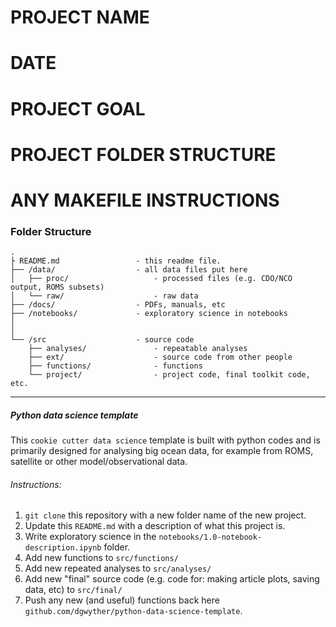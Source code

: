 # PROJECT NAME
# DATE
# PROJECT GOAL
# PROJECT FOLDER STRUCTURE
# ANY MAKEFILE INSTRUCTIONS

### Folder Structure
```
.
├ README.md                 - this readme file.
├── /data/                  - all data files put here
│   ├── proc/                   - processed files (e.g. CDO/NCO output, ROMS subsets)
│   └── raw/                    - raw data
├── /docs/                  - PDFs, manuals, etc
├── /notebooks/             - exploratory science in notebooks
│   
│   
└── /src                    - source code
    ├── analyses/               - repeatable analyses
    ├── ext/                    - source code from other people
    ├── functions/              - functions
    └── project/                - project code, final toolkit code, etc.
```
---
##### Python data science template
This `cookie cutter data science` template is built with python codes and is primarily designed for analysing big ocean data, for example from ROMS, satellite or other model/observational data.
###### Instructions:
1. `git clone` this repository with a new folder name of the new project.
2.  Update this `README.md` with a description of what this project is.
3.  Write exploratory science in the `notebooks/1.0-notebook-description.ipynb` folder.
4.  Add new functions to `src/functions/`
5.  Add new repeated analyses to `src/analyses/`
6.  Add new "final" source code (e.g. code for: making article plots, saving data, etc) to `src/final/`
7.  Push any new (and useful) functions back here `github.com/dgwyther/python-data-science-template`.
